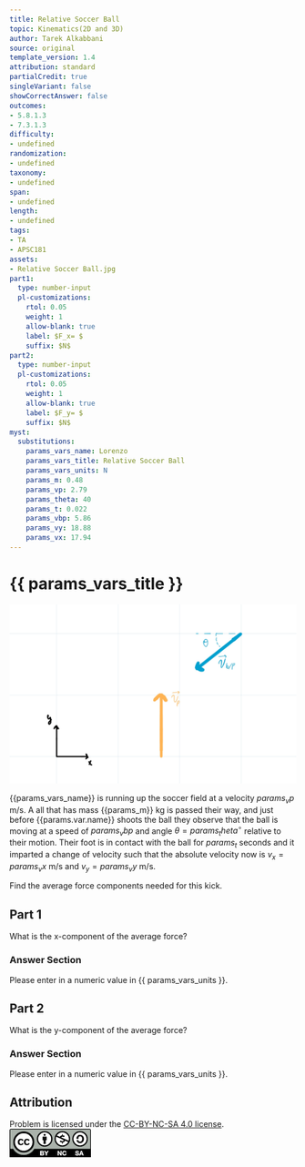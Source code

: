 ```yaml
---
title: Relative Soccer Ball
topic: Kinematics(2D and 3D)
author: Tarek Alkabbani
source: original
template_version: 1.4
attribution: standard
partialCredit: true
singleVariant: false
showCorrectAnswer: false
outcomes:
- 5.8.1.3
- 7.3.1.3
difficulty:
- undefined
randomization:
- undefined
taxonomy:
- undefined
span:
- undefined
length:
- undefined
tags:
- TA
- APSC181
assets:
- Relative Soccer Ball.jpg
part1:
  type: number-input
  pl-customizations:
    rtol: 0.05
    weight: 1
    allow-blank: true
    label: $F_x= $
    suffix: $N$
part2:
  type: number-input
  pl-customizations:
    rtol: 0.05
    weight: 1
    allow-blank: true
    label: $F_y= $
    suffix: $N$
myst:
  substitutions:
    params_vars_name: Lorenzo
    params_vars_title: Relative Soccer Ball
    params_vars_units: N
    params_m: 0.48
    params_vp: 2.79
    params_theta: 40
    params_t: 0.022
    params_vbp: 5.86
    params_vy: 18.88
    params_vx: 17.94
---
```

# {{ params_vars_title }}
<img src="Relative Soccer Ball.jpg" width=700>

{{params_vars_name}} is running up the soccer field at a velocity ${{params_vp}}$ m/s. A all that has mass {{params_m}} kg is passed their way, and just before {{params.var.name}} shoots the ball they observe that the ball is moving at a speed of ${{params_vbp}}$ and angle $\theta = {{params_theta}}^\circ$ relative to their motion.
Their foot is in contact with the ball for ${{params_t}}$ seconds and it imparted a change of velocity such that the absolute velocity now is $v_x = {{params_vx}}$ m/s and  $v_y = {{params_vy}}$ m/s.

Find the average force components needed for this kick.

## Part 1

What is the x-component of the average force?

### Answer Section

Please enter in a numeric value in {{ params_vars_units }}.

## Part 2

What is the y-component of the average force?

### Answer Section

Please enter in a numeric value in {{ params_vars_units }}.

## Attribution

Problem is licensed under the [CC-BY-NC-SA 4.0 license](https://creativecommons.org/licenses/by-nc-sa/4.0/).<br> ![The Creative Commons 4.0 license requiring attribution-BY, non-commercial-NC, and share-alike-SA license.](https://raw.githubusercontent.com/firasm/bits/master/by-nc-sa.png)